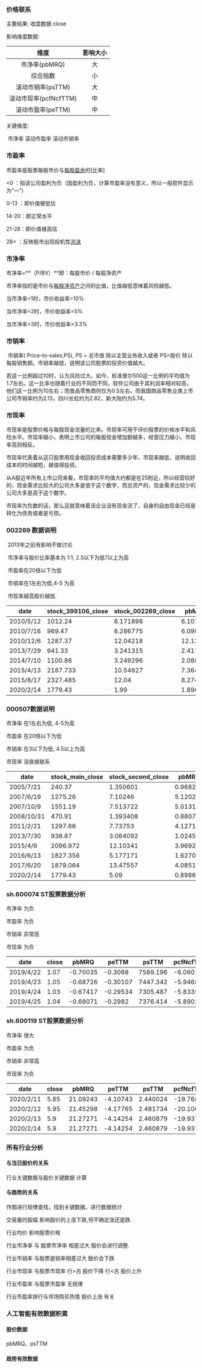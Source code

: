 ### 价格联系

主要结果: 收盘数据 close

影响维度数据:

|         维度          | 影响大小 |
| :-------------------: | :------: |
|     市净率(pbMRQ)     |    大    |
|       综合指数        |    小    |
|   滚动市销率(psTTM)   |    大    |
| 滚动市现率(pcfNcfTTM) |    中    |
|   滚动市盈率(peTTM)   |    中    |

关键维度:

​		市净率	滚动市盈率	滚动市销率

### 市盈率

市盈率是股票每股市价与[每股盈余](https://baike.baidu.com/item/每股盈余)的[比率]

<0 ：指该公司盈利为负（因盈利为负，计算市盈率没有意义，所以一般软件显示为“—”）

0-13 ：即价值被低估

14-20：即正常水平

21-28：即价值被高估

28+ ：反映股市出现投机性[泡沫](https://baike.baidu.com/item/泡沫/3757)



### 市净率

市净率=**（P/BV）**即：每股市价	/	每股净资产

市净率指的是市价与[每股净资产](https://baike.baidu.com/item/每股净资产)之间的比值，比值越低意味着风险越低。

当市净率=1时，市价收益率=10%

当市净率=2时，市价收益率=5%

当市净率=3时，市价收益率=3.3%

### 市销率

​		市销率( Price-to-sales,PS), PS = 总市值 除以主营业务收入或者 PS=股价 除以每股销售额。市销率越低，说明该公司股票的投资价值越大。

​		若这一比例超过10时，认为风险过大。如今，标准普尔500这一比例的平均值为1.7左右。这一比率也随着行业的不同而不同，软件公司由于其利润率相对较高，他们这一比例为10左右；而食品零售商则仅为0.5左右。而我国商品零售业类上市公司市销率约为2.13，四川长虹约为2.82，新大陆约为5.74。

### 市现率

​		市现率是股票价格与每股现金流量的比率。市现率可用于评价股票的价格水平和风险水平。市现率越小，表明上市公司的每股现金增加额越多，经营压力越小。市现率高则相反。

​		市现率代表着从这只股票用现金收回投资成本需要多少年，市现率越低，说明收回成本的时间越短，越值得投资。

​		从A股近年所有上市公司来看，市现率的平均值大约都是在25附近，所以经营较好的，现金需求比较大的公司大多是低于这个数字，而总资产的，现金需求比较少的公司大多是高于这个数字。

​		市现率为负数的话，那么这就意味着该企业没有现金流了，自身的自由现金已经是转化为债务或者是亏损。

### 002269 数据说明

​		2013年之前有影响不做讨论

​		市净率与股价比率基本为 1:1, 2.5以下为低7以上为高

​		市盈率在20倍以下为低

​		市销率在1左右为低,4-5 为高

​		市现率越高股价越低.

| date      | stock_399106_close | stock_002269_close | pbMRQ    | peTTM    | psTTM    | pcfNcfTTM |
| --------- | ------------------ | ------------------ | -------- | -------- | -------- | --------- |
| 2010/5/12 | 1012.24            | 6.171898           | 6.107558 | 39.41663 | 3.31037  | 192.6712  |
| 2010/7/16 | 969.47             | 6.286775           | 6.090843 | 39.30876 | 3.301311 | 192.1439  |
| 2010/12/6 | 1287.37            | 12.04218           | 12.13863 | 56.06061 | 5.01818  | -138.775  |
| 2013/7/29 | 941.33             | 3.241315           | 2.411024 | 11.45134 | 0.929335 | -18.411   |
| 2014/7/10 | 1100.86            | 3.249296           | 2.088391 | 21.35933 | 1.098944 | 312.6353  |
| 2015/4/13 | 2187.733           | 10.54827           | 7.364542 | 183.887  | 4.045058 | 82.05537  |
| 2015/8/17 | 2327.485           | 12.04              | 8.274896 | 390.3933 | 4.655136 | 74.09347  |
| 2020/2/14 | 1779.43            | 1.99               | 1.896501 | -21.0458 | 0.811024 | 205.0198  |

### 000507数据说明

市净率 在1左右为低, 4-5为高

市盈率 在20倍以下为低

市销率 在3以下为低, 4.5以上为高

市现率 没直接联系

| date       | stock_main_close | stock_second_close | pbMRQ    | peTTM    | psTTM    | pcfNcfTTM | peTTM/10 | pcfNcfTTM/10 |
| ---------- | ---------------- | ------------------ | -------- | -------- | -------- | --------- | -------- | ------------ |
| 2005/7/21  | 240.37           | 1.350601           | 0.96827  | 31.53949 | 5.681366 | 141.1564  | 3.153949 | 14.11564     |
| 2007/6/19  | 1275.26          | 7.10246            | 5.120213 | 39.34461 | 19.19922 | 20.37808  | 3.934461 | 2.037808     |
| 2007/10/9  | 1551.19          | 7.513722           | 5.013171 | 23.9843  | 24.37839 | 18.95337  | 2.39843  | 1.895337     |
| 2008/10/31 | 470.91           | 1.393408           | 0.880724 | 16.58516 | 0.598637 | -64.1102  | 1.658516 | 0            |
| 2011/2/21  | 1297.66          | 7.73753            | 4.127148 | 26.63284 | 17.24618 | 23.89323  | 2.663284 | 2.389323     |
| 2013/7/30  | 938.87           | 3.064092           | 1.024506 | 13.45876 | 3.204439 | 8.804606  | 1.345876 | 0.880461     |
| 2015/4/9   | 2096.972         | 12.10341           | 3.969223 | 566.9244 | 4.543748 | -238.596  | 56.69244 | 0            |
| 2016/6/13  | 1827.356         | 5.177171           | 1.627046 | 33.80227 | 2.148309 | 36.24146  | 3.380227 | 3.624146     |
| 2017/6/20  | 1879.064         | 13.47557           | 4.085182 | 113.8273 | 5.852891 | -73.4043  | 11.38273 | 0            |
| 2020/2/14  | 1779.43          | 5.09               | 0.898652 | 27.59202 | 1.473949 | 7.362456  | 2.759202 | 0.736246     |

### sh.600074 ST股票数据分析

市净率 为负

市盈率 为负

市销率 非常高

市现率 为负

| date      | close | pbMRQ    | peTTM    | psTTM    | pcfNcfTTM |
| --------- | ----- | -------- | -------- | -------- | --------- |
| 2019/4/22 | 1.07  | -0.70035 | -0.3068  | 7589.196 | -6.06011  |
| 2019/4/23 | 1.05  | -0.68726 | -0.30107 | 7447.342 | -5.94684  |
| 2019/4/24 | 1.03  | -0.67417 | -0.29534 | 7305.487 | -5.83357  |
| 2019/4/25 | 1.04  | -0.68071 | -0.2982  | 7376.414 | -5.8902   |

### sh.600119 ST股票数据分析

市净率 很大

市盈率 为负

市销率 非常高

市现率 为负

| date      | close | pbMRQ    | peTTM    | psTTM    | pcfNcfTTM |
| --------- | ----- | -------- | -------- | -------- | --------- |
| 2020/2/11 | 5.85  | 21.09243 | -4.10743 | 2.440024 | -19.7687  |
| 2020/2/12 | 5.95  | 21.45298 | -4.17765 | 2.481734 | -20.1066  |
| 2020/2/13 | 5.9   | 21.27271 | -4.14254 | 2.460879 | -19.9376  |
| 2020/2/14 | 5.9   | 21.27271 | -4.14254 | 2.460879 | -19.9376  |



### 所有行业分析

#### 与当日股价的关系

行业关键数据与股价关键数据	计算

#### 与趋势的关系

作图进行规律查找，找到关键数据，进行数据统计

交易量的振幅 影响股价的上涨下跌,但不确定涨还是跌.

行业均价 影响股票价格

行业市净率 与 股票市净率 相差过大 股价会进行调整.

行业市销率 与股票是销率相差过大 股价会下跌

行业市现率 与股票市现率 行>古 股价下降 行<古 股价上升

行业市盈率 与股票市盈率 无规律

行业市盈率排行与市场购买热情 股价上涨 有关

### 人工智能有效数据积累

#### 股价数据

pbMRQ、psTTM

#### 趋势有效数据

